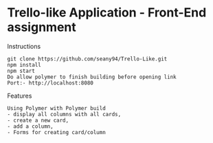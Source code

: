 # Trello-like Application - Front-End assignment

Instructions
```
git clone https://github.com/seany94/Trello-Like.git
npm install
npm start
Do allow polymer to finish building before opening link
Port:- http://localhost:8080
```

Features
```
Using Polymer with Polymer build
- display all columns with all cards,
- create a new card,
- add a column,
- Forms for creating card/column
```
